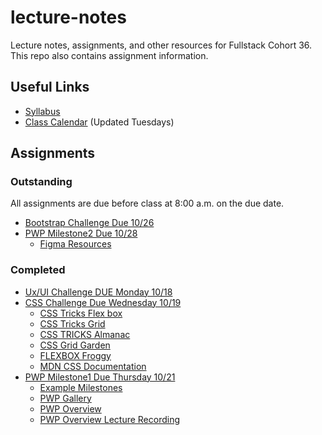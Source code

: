 
# lecture-notes
Lecture notes, assignments, and other resources for Fullstack Cohort 36. This repo also contains assignment information.

## Useful Links
* [Syllabus](http://ddc-web-curriculum.cnm.edu/syllabus/)
* [Class Calendar](https://calendar.google.com/calendar/u/0?cid=Y2xhc3Nyb29tMTA1NTUxODYwMzc2MTUyMzM4MDE0QGdyb3VwLmNhbGVuZGFyLmdvb2dsZS5jb20) (Updated Tuesdays)

## Assignments

### Outstanding

All assignments are due before class at 8:00 a.m. on the due date.
 
* [Bootstrap Challenge Due 10/26](https://classroom.github.com/a/ElznAJTk)
* [PWP Milestone2 Due 10/28](https://ddc-web-curriculum.cnm.edu/pwp-milestone-two/)
  * [Figma Resources](https://gist.github.com/GKephart/fc9d46690324a29c4120956f94ca3227)

### Completed
* [Ux/UI Challenge DUE Monday 10/18](https://classroom.github.com/a/hyeeyN_A)
* [CSS Challenge Due Wednesday 10/19](https://classroom.github.com/a/zndNPSSC)
  *  [CSS Tricks Flex box](https://css-tricks.com/snippets/css/a-guide-to-flexbox/)
  *  [CSS Tricks Grid](https://css-tricks.com/snippets/css/complete-guide-grid/)
  *  [CSS TRICKS Almanac](https://css-tricks.com/almanac/)
  *  [CSS Grid Garden](https://cssgridgarden.com/)
  *  [FLEXBOX Froggy](https://flexboxfroggy.com/)
  *  [MDN CSS Documentation](https://developer.mozilla.org/en-US/docs/Web/CSS)
* [PWP Milestone1 Due Thursday 10/21](https://ddc-web-curriculum.cnm.edu/pwp-milestone-one/)
  * [Example Milestones](https://ddc-web-curriculum.cnm.edu/pwp-example/)
  * [PWP Gallery](https://ddc-web-curriculum.cnm.edu/pwp-gallery/)
  * [PWP Overview](https://ddc-web-curriculum.cnm.edu/pwp/)
  * [PWP Overview Lecture Recording](https://cnm-edu.zoom.us/rec/share/0OOalqHYhOmgF0M_mwmBaa2pvAayJfZ-ViUsCqVL6BkpkQF9rwK4J2pl3YgVTFIr.g9g3kYkTbV-ZWVzC?startTime=1634217258000)
  
